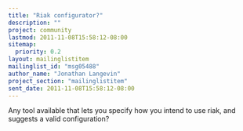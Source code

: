 ```yaml
---
title: "Riak configurator?"
description: ""
project: community
lastmod: 2011-11-08T15:58:12-08:00
sitemap:
  priority: 0.2
layout: mailinglistitem
mailinglist_id: "msg05488"
author_name: "Jonathan Langevin"
project_section: "mailinglistitem"
sent_date: 2011-11-08T15:58:12-08:00
---
```



Any tool available that lets you specify how you intend to use riak, and
suggests a valid configuration?
